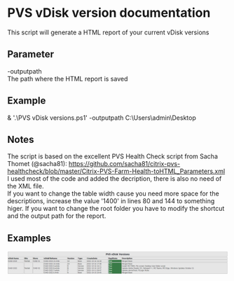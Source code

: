 # PVS vDisk version documentation
This script will generate a HTML report of your current vDisk versions

## Parameter
-outputpath  
The path where the HTML report is saved

## Example
& '.\PVS vDisk versions.ps1' -outputpath C:\Users\admin\Desktop 

## Notes
The script is based on the excellent PVS Health Check script from Sacha Thomet (@sacha81): https://github.com/sacha81/citrix-pvs-healthcheck/blob/master/Citrix-PVS-Farm-Health-toHTML_Parameters.xml
I used most of the code and added the decription, there is also no need of the XML file.  
If you want to change the table width cause you need more space for the descriptions, increase the value '1400' in lines 80 and 144 to something higer.
If you want to change the root folder you have to modify the shortcut and the output path for the report.

## Examples
![Versions](https://github.com/Mohrpheus78/Citrix/blob/main/PVS%20Admin%20Toolkit/vDisk%20Documentation/Images/PVSversions.png)